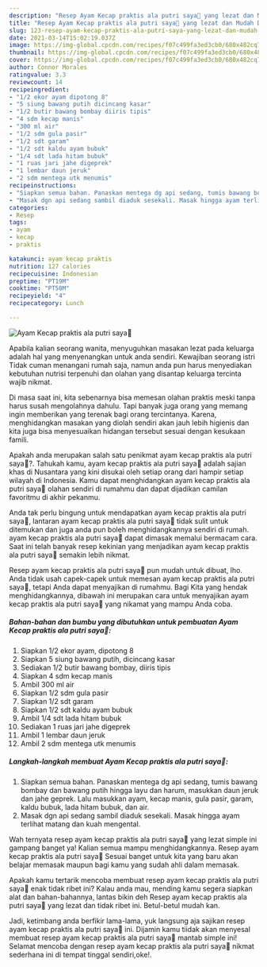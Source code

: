 ```yaml
---
description: "Resep Ayam Kecap praktis ala putri saya💜 yang lezat dan Mudah Dibuat"
title: "Resep Ayam Kecap praktis ala putri saya💜 yang lezat dan Mudah Dibuat"
slug: 123-resep-ayam-kecap-praktis-ala-putri-saya-yang-lezat-dan-mudah-dibuat
date: 2021-03-14T15:02:19.037Z
image: https://img-global.cpcdn.com/recipes/f07c499fa3ed3cb0/680x482cq70/ayam-kecap-praktis-ala-putri-saya💜-foto-resep-utama.jpg
thumbnail: https://img-global.cpcdn.com/recipes/f07c499fa3ed3cb0/680x482cq70/ayam-kecap-praktis-ala-putri-saya💜-foto-resep-utama.jpg
cover: https://img-global.cpcdn.com/recipes/f07c499fa3ed3cb0/680x482cq70/ayam-kecap-praktis-ala-putri-saya💜-foto-resep-utama.jpg
author: Connor Morales
ratingvalue: 3.3
reviewcount: 14
recipeingredient:
- "1/2 ekor ayam dipotong 8"
- "5 siung bawang putih dicincang kasar"
- "1/2 butir bawang bombay diiris tipis"
- "4 sdm kecap manis"
- "300 ml air"
- "1/2 sdm gula pasir"
- "1/2 sdt garam"
- "1/2 sdt kaldu ayam bubuk"
- "1/4 sdt lada hitam bubuk"
- "1 ruas jari jahe digeprek"
- "1 lembar daun jeruk"
- "2 sdm mentega utk menumis"
recipeinstructions:
- "Siapkan semua bahan. Panaskan mentega dg api sedang, tumis bawang bombay dan bawang putih hingga layu dan harum, masukkan daun jeruk dan jahe geprek. Lalu masukkan ayam, kecap manis, gula pasir, garam, kaldu bubuk, lada hitam bubuk, dan air."
- "Masak dgn api sedang sambil diaduk sesekali. Masak hingga ayam terlihat matang dan kuah mengental."
categories:
- Resep
tags:
- ayam
- kecap
- praktis

katakunci: ayam kecap praktis 
nutrition: 127 calories
recipecuisine: Indonesian
preptime: "PT19M"
cooktime: "PT50M"
recipeyield: "4"
recipecategory: Lunch

---
```



![Ayam Kecap praktis ala putri saya💜](https://img-global.cpcdn.com/recipes/f07c499fa3ed3cb0/680x482cq70/ayam-kecap-praktis-ala-putri-saya💜-foto-resep-utama.jpg)

Apabila kalian seorang wanita, menyuguhkan masakan lezat pada keluarga adalah hal yang menyenangkan untuk anda sendiri. Kewajiban seorang istri Tidak cuman menangani rumah saja, namun anda pun harus menyediakan kebutuhan nutrisi terpenuhi dan olahan yang disantap keluarga tercinta wajib nikmat.

Di masa  saat ini, kita sebenarnya bisa memesan olahan praktis meski tanpa harus susah mengolahnya dahulu. Tapi banyak juga orang yang memang ingin memberikan yang terenak bagi orang tercintanya. Karena, menghidangkan masakan yang diolah sendiri akan jauh lebih higienis dan kita juga bisa menyesuaikan hidangan tersebut sesuai dengan kesukaan famili. 



Apakah anda merupakan salah satu penikmat ayam kecap praktis ala putri saya💜?. Tahukah kamu, ayam kecap praktis ala putri saya💜 adalah sajian khas di Nusantara yang kini disukai oleh setiap orang dari hampir setiap wilayah di Indonesia. Kamu dapat menghidangkan ayam kecap praktis ala putri saya💜 olahan sendiri di rumahmu dan dapat dijadikan camilan favoritmu di akhir pekanmu.

Anda tak perlu bingung untuk mendapatkan ayam kecap praktis ala putri saya💜, lantaran ayam kecap praktis ala putri saya💜 tidak sulit untuk ditemukan dan juga anda pun boleh menghidangkannya sendiri di rumah. ayam kecap praktis ala putri saya💜 dapat dimasak memalui bermacam cara. Saat ini telah banyak resep kekinian yang menjadikan ayam kecap praktis ala putri saya💜 semakin lebih nikmat.

Resep ayam kecap praktis ala putri saya💜 pun mudah untuk dibuat, lho. Anda tidak usah capek-capek untuk memesan ayam kecap praktis ala putri saya💜, tetapi Anda dapat menyajikan di rumahmu. Bagi Kita yang hendak menghidangkannya, dibawah ini merupakan cara untuk menyajikan ayam kecap praktis ala putri saya💜 yang nikamat yang mampu Anda coba.

<!--inarticleads1-->

##### Bahan-bahan dan bumbu yang dibutuhkan untuk pembuatan Ayam Kecap praktis ala putri saya💜:

1. Siapkan 1/2 ekor ayam, dipotong 8
1. Siapkan 5 siung bawang putih, dicincang kasar
1. Sediakan 1/2 butir bawang bombay, diiris tipis
1. Siapkan 4 sdm kecap manis
1. Ambil 300 ml air
1. Siapkan 1/2 sdm gula pasir
1. Siapkan 1/2 sdt garam
1. Siapkan 1/2 sdt kaldu ayam bubuk
1. Ambil 1/4 sdt lada hitam bubuk
1. Sediakan 1 ruas jari jahe digeprek
1. Ambil 1 lembar daun jeruk
1. Ambil 2 sdm mentega utk menumis




<!--inarticleads2-->

##### Langkah-langkah membuat Ayam Kecap praktis ala putri saya💜:

1. Siapkan semua bahan. Panaskan mentega dg api sedang, tumis bawang bombay dan bawang putih hingga layu dan harum, masukkan daun jeruk dan jahe geprek. Lalu masukkan ayam, kecap manis, gula pasir, garam, kaldu bubuk, lada hitam bubuk, dan air.
1. Masak dgn api sedang sambil diaduk sesekali. Masak hingga ayam terlihat matang dan kuah mengental.




Wah ternyata resep ayam kecap praktis ala putri saya💜 yang lezat simple ini gampang banget ya! Kalian semua mampu menghidangkannya. Resep ayam kecap praktis ala putri saya💜 Sesuai banget untuk kita yang baru akan belajar memasak maupun bagi kamu yang sudah ahli dalam memasak.

Apakah kamu tertarik mencoba membuat resep ayam kecap praktis ala putri saya💜 enak tidak ribet ini? Kalau anda mau, mending kamu segera siapkan alat dan bahan-bahannya, lantas bikin deh Resep ayam kecap praktis ala putri saya💜 yang lezat dan tidak ribet ini. Betul-betul mudah kan. 

Jadi, ketimbang anda berfikir lama-lama, yuk langsung aja sajikan resep ayam kecap praktis ala putri saya💜 ini. Dijamin kamu tiidak akan menyesal membuat resep ayam kecap praktis ala putri saya💜 mantab simple ini! Selamat mencoba dengan resep ayam kecap praktis ala putri saya💜 nikmat sederhana ini di tempat tinggal sendiri,oke!.

